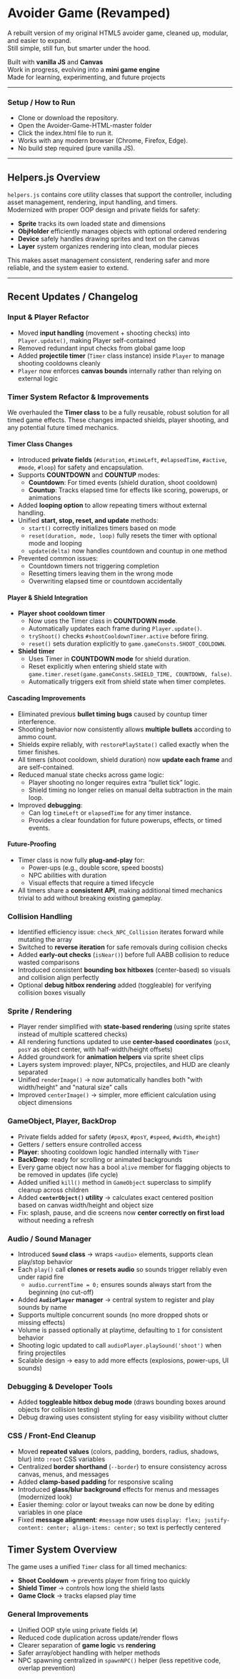 # Avoider Game (Revamped)

A rebuilt version of my original HTML5 avoider game, cleaned up, modular, and easier to expand.  
Still simple, still fun, but smarter under the hood.

Built with **vanilla JS** and **Canvas**  
Work in progress, evolving into a **mini game engine**  
Made for learning, experimenting, and future projects

---

### Setup / How to Run
- Clone or download the repository.  
- Open the Avoider-Game-HTML-master folder
- Click the index.html file to run it.
- Works with any modern browser (Chrome, Firefox, Edge).
- No build step required (pure vanilla JS).

---

## Helpers.js Overview

`helpers.js` contains core utility classes that support the controller, including asset management, rendering, input handling, and timers.  
Modernized with proper OOP design and private fields for safety:

- **Sprite** tracks its own loaded state and dimensions  
- **ObjHolder** efficiently manages objects with optional ordered rendering  
- **Device** safely handles drawing sprites and text on the canvas  
- **Layer** system organizes rendering into clean, modular pieces  

This makes asset management consistent, rendering safer and more reliable, and the system easier to extend.

---

## Recent Updates / Changelog

### Input & Player Refactor
- Moved **input handling** (movement + shooting checks) into `Player.update()`, making Player self-contained  
- Removed redundant input checks from global game loop  
- Added **projectile timer** (`Timer` class instance) inside `Player` to manage shooting cooldowns cleanly  
- `Player` now enforces **canvas bounds** internally rather than relying on external logic  

### Timer System Refactor & Improvements

We overhauled the **Timer class** to be a fully reusable, robust solution for all timed game effects. These changes impacted shields, player shooting, and any potential future timed mechanics.

#### Timer Class Changes
- Introduced **private fields** (`#duration`, `#timeLeft`, `#elapsedTime`, `#active`, `#mode`, `#loop`) for safety and encapsulation.
- Supports **COUNTDOWN** and **COUNTUP** modes:
  - **Countdown**: For timed events (shield duration, shoot cooldown)  
  - **Countup**: Tracks elapsed time for effects like scoring, powerups, or animations
- Added **looping option** to allow repeating timers without external handling.
- Unified **start, stop, reset, and update** methods:
  - `start()` correctly initializes timers based on mode
  - `reset(duration, mode, loop)` fully resets the timer with optional mode and looping
  - `update(delta)` now handles countdown and countup in one method
- Prevented common issues:
  - Countdown timers not triggering completion
  - Resetting timers leaving them in the wrong mode
  - Overwriting elapsed time or countdown accidentally

#### Player & Shield Integration
- **Player shoot cooldown timer**
  - Now uses the Timer class in **COUNTDOWN mode**.
  - Automatically updates each frame during `Player.update()`.
  - `tryShoot()` checks `#shootCooldownTimer.active` before firing.
  - `reset()` sets duration explicitly to `game.gameConsts.SHOOT_COOLDOWN`.
- **Shield timer**
  - Uses Timer in **COUNTDOWN mode** for shield duration.
  - Reset explicitly when entering shield state with `game.timer.reset(game.gameConsts.SHIELD_TIME, COUNTDOWN, false)`.
  - Automatically triggers exit from shield state when timer completes.
  
#### Cascading Improvements
- Eliminated previous **bullet timing bugs** caused by countup timer interference.
- Shooting behavior now consistently allows **multiple bullets** according to ammo count.
- Shields expire reliably, with `restorePlayState()` called exactly when the timer finishes.
- All timers (shoot cooldown, shield duration) now **update each frame** and are self-contained.
- Reduced manual state checks across game logic:
  - Player shooting no longer requires extra “bullet tick” logic.
  - Shield timing no longer relies on manual delta subtraction in the main loop.
- Improved **debugging**:
  - Can log `timeLeft` or `elapsedTime` for any timer instance.
  - Provides a clear foundation for future powerups, effects, or timed events.

#### Future-Proofing
- Timer class is now fully **plug-and-play** for:
  - Power-ups (e.g., double score, speed boosts)
  - NPC abilities with duration
  - Visual effects that require a timed lifecycle
- All timers share a **consistent API**, making additional timed mechanics trivial to add without breaking existing gameplay.

### Collision Handling
- Identified efficiency issue: `check_NPC_Collision` iterates forward while mutating the array  
- Switched to **reverse iteration** for safe removals during collision checks  
- Added **early-out checks** (`isNear()`) before full AABB collision to reduce wasted comparisons  
- Introduced consistent **bounding box hitboxes** (center-based) so visuals and collision align perfectly  
- Optional **debug hitbox rendering** added (toggleable) for verifying collision boxes visually  

### Sprite / Rendering
- Player render simplified with **state-based rendering** (using sprite states instead of multiple scattered checks)  
- All rendering functions updated to use **center-based coordinates** (`posX`, `posY` as object center, with half-width/height offsets)  
- Added groundwork for **animation helpers** via sprite sheet clips  
- Layers system improved: player, NPCs, projectiles, and HUD are cleanly separated  
- Unified `renderImage()` → now automatically handles both "with width/height" and "natural size" calls  
- Improved `centerImage()` → simpler, more efficient calculation using object dimensions  

### GameObject, Player, BackDrop
- Private fields added for safety (`#posX`, `#posY`, `#speed`, `#width`, `#height`)  
- Getters / setters ensure controlled access  
- **Player**: shooting cooldown logic handled internally with `Timer`  
- **BackDrop**: ready for scrolling or animated backgrounds  
- Every game object now has a bool `alive` member for flagging objects to be removed in updates (life cycle)  
- Added unified `kill()` method in `GameObject` superclass to simplify cleanup across children  
- Added **`centerObject()` utility** → calculates exact centered position based on canvas width/height and object size  
- Fix: splash, pause, and die screens now **center correctly on first load** without needing a refresh  

### Audio / Sound Manager
- Introduced **`Sound` class** → wraps `<audio>` elements, supports clean play/stop behavior  
- Each `play()` call **clones or resets audio** so sounds trigger reliably even under rapid fire  
  - `audio.currentTime = 0;` ensures sounds always start from the beginning (no cut-off)  
- Added **`AudioPlayer` manager** → central system to register and play sounds by name  
- Supports multiple concurrent sounds (no more dropped shots or missing effects)  
- Volume is passed optionally at playtime, defaulting to `1` for consistent behavior  
- Shooting logic updated to call `audioPlayer.playSound('shoot')` when firing projectiles  
- Scalable design → easy to add more effects (explosions, power-ups, UI sounds)  

### Debugging & Developer Tools
- Added **toggleable hitbox debug mode** (draws bounding boxes around objects for collision testing)  
- Debug drawing uses consistent styling for easy visibility without clutter  

### CSS / Front-End Cleanup
- Moved **repeated values** (colors, padding, borders, radius, shadows, blur) into `:root` CSS variables  
- Centralized **border shorthand** (`--border`) to ensure consistency across canvas, menus, and messages  
- Added **clamp-based padding** for responsive scaling  
- Introduced **glass/blur background** effects for menus and messages (modernized look)  
- Easier theming: color or layout tweaks can now be done by editing variables in one place  
- Fixed **message alignment**: `#message` now uses `display: flex; justify-content: center; align-items: center;` so text is perfectly centered  

## Timer System Overview

The game uses a unified `Timer` class for all timed mechanics:
- **Shoot Cooldown** → prevents player from firing too quickly
- **Shield Timer** → controls how long the shield lasts
- **Game Clock** → tracks elapsed play time


### General Improvements
- Unified OOP style using private fields (`#`)  
- Reduced code duplication across update/render flows  
- Clearer separation of **game logic** vs **rendering**  
- Safer array/object handling with helper methods  
- NPC spawning centralized in `spawnNPC()` helper (less repetitive code, overlap prevention)  

